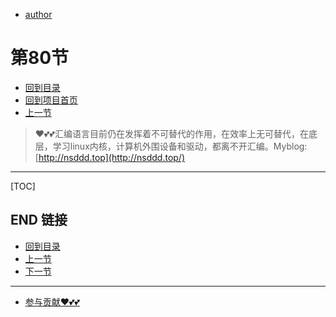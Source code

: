 + [author](https://github.com/3293172751)
# 第80节
+ [回到目录](../README.md)
+ [回到项目首页](../../README.md)
+ [上一节](79.md)
> ❤️💕💕汇编语言目前仍在发挥着不可替代的作用，在效率上无可替代，在底层，学习linux内核，计算机外围设备和驱动，都离不开汇编。Myblog:[http://nsddd.top](http://nsddd.top/)
---
[TOC]





## END 链接
+ [回到目录](../README.md)
+ [上一节](79.md)
+ [下一节](81.md)
---
+ [参与贡献❤️💕💕](https://github.com/3293172751/Block_Chain/blob/master/Git/git-contributor.md)